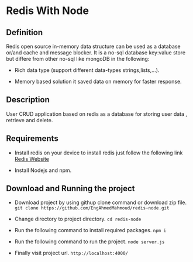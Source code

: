 # Redis With Node 
## Definition
Redis open source in-memory data structure can be used as a database or/and cache and message blocker.
It is a no-sql  database key:value store but differe from other no-sql like mongoDB in the following:

- Rich data type (support different data-types strings,lists,...).

- Memory based solution  it saved data on memory for faster response.

## Description
User CRUD application based on redis as a database for storing user data , retrieve and delete.
## Requirements

- Install redis on your device to install redis just follow  the following link [Redis Website](https://redis.io/download) 

- Install Nodejs and npm.
## Download and Running the project
- Download project by using githup clone command or download zip file.
```git clone https://github.com/EngAhmedMahmoud/redis-node.git```

- Change directory to project directory.
``` cd redis-node ```
- Run the following command to install required packages.
 ``` npm i ```
- Run the following command to run the project.
 ```node server.js```

- Finally visit project url.
 ```http://localhost:4000/```
